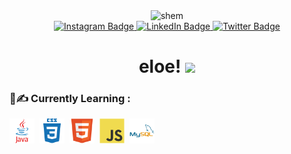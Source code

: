 <div id="header" align="center">
  <img src="https://media1.giphy.com/media/jz7nZTW5oEBZAAZ4ge/giphy.gif?cid=790b761129fee2437e2bc2b70232625ce0a948b0a8fadee3&rid=giphy.gif&ct=s" alt="shem" style="width: 300px">
</div>

<div id="badges" align="center">
  <a href="https://www.instagram.com/shemmyah/">
    <img src="https://img.shields.io/badge/Instagram-white?style=for-the-badge&logo=instagram&logoColor=black" alt="Instagram Badge"/>
  </a>
  <a href="https://www.linkedin.com/in/oathniel-shem-wajeeh-de-los-reyes-921345262/">
    <img src="https://img.shields.io/badge/LinkedIn-black?style=for-the-badge&logo=linkedin&logoColor=white" alt="LinkedIn Badge"/>
  </a>
  <a href="https://twitter.com/shemmyyah">
    <img src="https://img.shields.io/badge/Twitter-white?style=for-the-badge&logo=twitter&logoColor=black" alt="Twitter Badge"/>
  </a>
</div>
<h1 align="center">
  eloe!
  <img src="https://media.giphy.com/media/hvRJCLFzcasrR4ia7z/giphy.gif" width="25px"/>
</h1>

### 📖✍️ Currently Learning :
<div>
  <img src="https://github.com/devicons/devicon/blob/master/icons/java/java-original-wordmark.svg" title="Java" alt="Java" width="40" height="40"/>&nbsp;
  <img src="https://github.com/devicons/devicon/blob/master/icons/css3/css3-plain-wordmark.svg"  title="CSS3" alt="CSS" width="40" height="40"/>&nbsp;
  <img src="https://github.com/devicons/devicon/blob/master/icons/html5/html5-original.svg" title="HTML5" alt="HTML" width="40" height="40"/>&nbsp;
  <img src="https://github.com/devicons/devicon/blob/master/icons/javascript/javascript-original.svg" title="JavaScript" alt="JavaScript" width="40" height="40"/>&nbsp;
  <img src="https://github.com/devicons/devicon/blob/master/icons/mysql/mysql-original-wordmark.svg" title="MySQL"  alt="MySQL" width="40" height="40"/>&nbsp;
</div>
